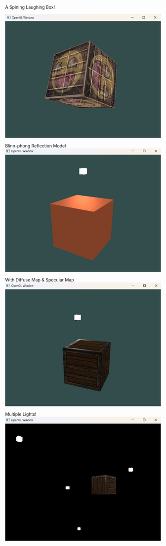 A Spining Laughing Box!

![alt text](notes/readme_last.png)


Blinn-phong Reflection Model
![alt text](notes/readme_phong.png)

With Diffuse Map & Specular Map
![alt text](notes/readme_diffmap.png)

Multiple Lights!
![alt text](notes/readme_multilights.png)